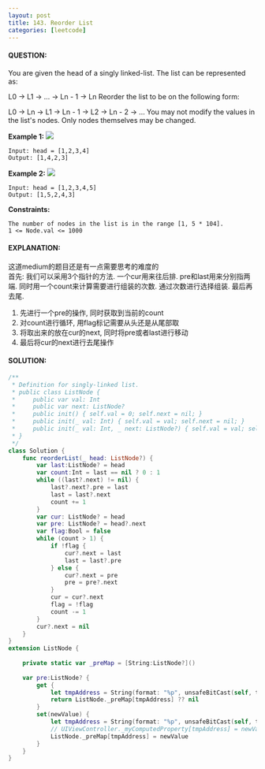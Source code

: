 ```yaml
---
layout: post
title: 143. Reorder List
categories: [leetcode]
---
```

#### QUESTION:
You are given the head of a singly linked-list. The list can be represented as:

L0 → L1 → … → Ln - 1 → Ln
Reorder the list to be on the following form:

L0 → Ln → L1 → Ln - 1 → L2 → Ln - 2 → …
You may not modify the values in the list's nodes. Only nodes themselves may be changed.

 

__Example 1:__
![](https://assets.leetcode.com/uploads/2021/03/04/reorder1linked-list.jpg)
```
Input: head = [1,2,3,4]
Output: [1,4,2,3]
```
__Example 2:__
![](https://assets.leetcode.com/uploads/2021/03/09/reorder2-linked-list.jpg)
```
Input: head = [1,2,3,4,5]
Output: [1,5,2,4,3]
``` 

__Constraints:__
```
The number of nodes in the list is in the range [1, 5 * 104].
1 <= Node.val <= 1000
```
#### EXPLANATION:
这道medium的题目还是有一点需要思考的难度的  
首先: 我们可以采用3个指针的方法. 一个cur用来往后排. pre和last用来分别指两端. 同时用一个count来计算需要进行组装的次数. 通过次数进行选择组装. 最后再去尾.  
1. 先进行一个pre的操作, 同时获取到当前的count
2. 对count进行循环, 用flag标记需要从头还是从尾部取
3. 将取出来的放在cur的next, 同时将pre或者last进行移动
4. 最后将cur的next进行去尾操作

#### SOLUTION:
```swift
/**
 * Definition for singly-linked list.
 * public class ListNode {
 *     public var val: Int
 *     public var next: ListNode?
 *     public init() { self.val = 0; self.next = nil; }
 *     public init(_ val: Int) { self.val = val; self.next = nil; }
 *     public init(_ val: Int, _ next: ListNode?) { self.val = val; self.next = next; }
 * }
 */
class Solution {
    func reorderList(_ head: ListNode?) {
        var last:ListNode? = head
        var count:Int = last == nil ? 0 : 1
        while ((last?.next) != nil) {
            last?.next?.pre = last
            last = last?.next
            count += 1
        }
        var cur: ListNode? = head
        var pre: ListNode? = head?.next
        var flag:Bool = false
        while (count > 1) {
            if !flag {
                cur?.next = last
                last = last?.pre
            } else {
                cur?.next = pre
                pre = pre?.next
            }
            cur = cur?.next
            flag = !flag
            count -= 1
        }
        cur?.next = nil
    }
}
extension ListNode {
    
    private static var _preMap = [String:ListNode?]()
    
    var pre:ListNode? {
        get {
            let tmpAddress = String(format: "%p", unsafeBitCast(self, to: Int.self))
            return ListNode._preMap[tmpAddress] ?? nil
        }
        set(newValue) {
            let tmpAddress = String(format: "%p", unsafeBitCast(self, to: Int.self))
            // UIViewController._myComputedProperty[tmpAddress] = newValue
            ListNode._preMap[tmpAddress] = newValue
        }
    }
}
```
